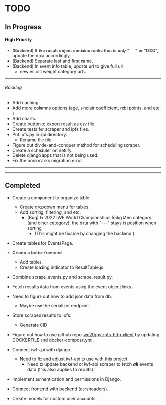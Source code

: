 # TODO

## In Progress

#### High Priority

- (Backend) If the result object contains ranks that is only "---" or "DSQ", update the data accordingly.
- (Backend) Separate last and first name.
- (Backend) In event info table, update url to give full url.
  - new vs old weight category urls.

---

###### Backlog

- Add caching.
- Add more columns options (age, sinclair coefficient, robi points. and etc. )
- Add charts.
- Create button to export result as csv file.
- Create tests for scraper and ipfs files.
- Put ipfs.py in api directory.
  - Rename the file.
- Figure out divide-and-conquer method for scheduling scraper.
- Create a scheduler on netlify.
- Delete django apps that is not being used.
- Fix the bookmarks migration error.

---

---

## Completed

- Create a component to organize table.

  - Create dropdown menu for tables.
  - Add sorting, filtering, and etc.
    - (Bug) In 2022 IWF World Championships 55kg Men category (and other category), the data with "---" stays in position when sorting.
      - (This might be fixable by changing the backend.)

- Create tables for EventsPage.
- Create a better frontend
  - Add tables.
  - Create loading indicator to ResultTable.js.
- Combine scrape_events.py and scrape_result.py.
- Fetch results data from events using the event object links.
- Need to figure out how to add json data from db.
  - Maybe use the serializer endpoint.
- Store scraped results to ipfs.
  - Generate CID
- Figure out how to use github repo [jwc20/py-ipfs-http-client](https://github.com/jwc20/py-ipfs-http-client) by updating DOCKERFILE and docker-compose.yml.
- Connect iwf-api with django.
  - Need to fix and adjust iwf-api to use with this project.
    - Need to update backend or iwf-api scraper to fetch **_all_** events data (this also applies to results).
- Implement authentication and permissions in Django.
- Connect frontend with backend (corsheaders).
- Create models for custom user accounts.
